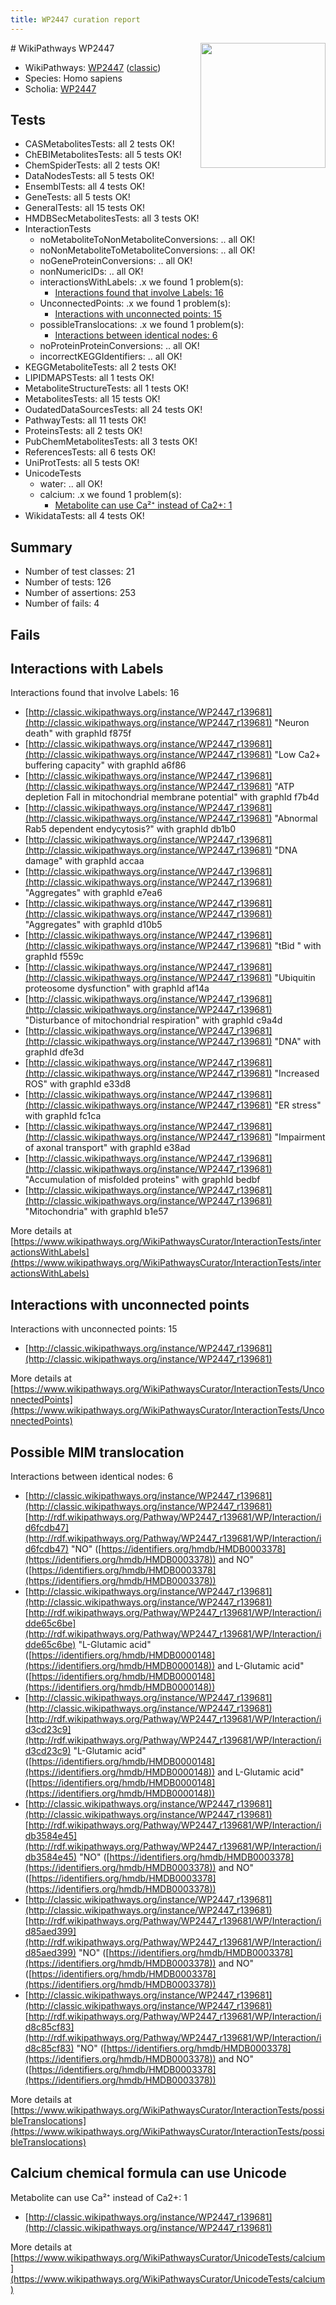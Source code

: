 ```yaml
---
title: WP2447 curation report
---
```


<img style="float: right; width: 200px" src="https://upload.wikimedia.org/wikipedia/commons/thumb/8/83/Wplogo_with_text_500.png/640px-Wplogo_with_text_500.png" />
# WikiPathways WP2447

* WikiPathways: [WP2447](https://wikipathways.org/pathways/WP2447) ([classic](https://classic.wikipathways.org/instance/WP2447))
* Species: Homo sapiens
* Scholia: [WP2447](https://scholia.toolforge.org/wikipathways/WP2447)
## Tests
* CASMetabolitesTests: all 2 tests OK!
* ChEBIMetabolitesTests: all 5 tests OK!
* ChemSpiderTests: all 2 tests OK!
* DataNodesTests: all 5 tests OK!
* EnsemblTests: all 4 tests OK!
* GeneTests: all 5 tests OK!
* GeneralTests: all 15 tests OK!
* HMDBSecMetabolitesTests: all 3 tests OK!
* InteractionTests
    * noMetaboliteToNonMetaboliteConversions: .. all OK!
    * noNonMetaboliteToMetaboliteConversions: .. all OK!
    * noGeneProteinConversions: .. all OK!
    * nonNumericIDs: .. all OK!
    * interactionsWithLabels: .x we found 1 problem(s):
        * [Interactions found that involve Labels: 16](#fe97a8be)
    * UnconnectedPoints: .x we found 1 problem(s):
        * [Interactions with unconnected points: 15](#7f1d407c)
    * possibleTranslocations: .x we found 1 problem(s):
        * [Interactions between identical nodes: 6](#1c11820b)
    * noProteinProteinConversions: .. all OK!
    * incorrectKEGGIdentifiers: .. all OK!
* KEGGMetaboliteTests: all 2 tests OK!
* LIPIDMAPSTests: all 1 tests OK!
* MetaboliteStructureTests: all 1 tests OK!
* MetabolitesTests: all 15 tests OK!
* OudatedDataSourcesTests: all 24 tests OK!
* PathwayTests: all 11 tests OK!
* ProteinsTests: all 2 tests OK!
* PubChemMetabolitesTests: all 3 tests OK!
* ReferencesTests: all 6 tests OK!
* UniProtTests: all 5 tests OK!
* UnicodeTests
    * water: .. all OK!
    * calcium: .x we found 1 problem(s):
        * [Metabolite can use Ca²⁺ instead of Ca2+: 1](#11d84c22)
* WikidataTests: all 4 tests OK!


## Summary

* Number of test classes: 21
* Number of tests: 126
* Number of assertions: 253
* Number of fails: 4

## Fails

<a name="fe97a8be" />

## Interactions with Labels

Interactions found that involve Labels: 16

* [http://classic.wikipathways.org/instance/WP2447_r139681](http://classic.wikipathways.org/instance/WP2447_r139681) "Neuron death" with graphId f875f
* [http://classic.wikipathways.org/instance/WP2447_r139681](http://classic.wikipathways.org/instance/WP2447_r139681) "Low Ca2+ buffering capacity" with graphId a6f86
* [http://classic.wikipathways.org/instance/WP2447_r139681](http://classic.wikipathways.org/instance/WP2447_r139681) "ATP depletion Fall in
mitochondrial
membrane potential" with graphId f7b4d
* [http://classic.wikipathways.org/instance/WP2447_r139681](http://classic.wikipathways.org/instance/WP2447_r139681) "Abnormal Rab5
dependent endycytosis?" with graphId db1b0
* [http://classic.wikipathways.org/instance/WP2447_r139681](http://classic.wikipathways.org/instance/WP2447_r139681) "DNA damage" with graphId accaa
* [http://classic.wikipathways.org/instance/WP2447_r139681](http://classic.wikipathways.org/instance/WP2447_r139681) "Aggregates" with graphId e7ea6
* [http://classic.wikipathways.org/instance/WP2447_r139681](http://classic.wikipathways.org/instance/WP2447_r139681) "Aggregates" with graphId d10b5
* [http://classic.wikipathways.org/instance/WP2447_r139681](http://classic.wikipathways.org/instance/WP2447_r139681) "tBid " with graphId f559c
* [http://classic.wikipathways.org/instance/WP2447_r139681](http://classic.wikipathways.org/instance/WP2447_r139681) "Ubiquitin proteosome
dysfunction" with graphId af14a
* [http://classic.wikipathways.org/instance/WP2447_r139681](http://classic.wikipathways.org/instance/WP2447_r139681) "Disturbance of
mitochondrial respiration" with graphId c9a4d
* [http://classic.wikipathways.org/instance/WP2447_r139681](http://classic.wikipathways.org/instance/WP2447_r139681) "DNA" with graphId dfe3d
* [http://classic.wikipathways.org/instance/WP2447_r139681](http://classic.wikipathways.org/instance/WP2447_r139681) "Increased ROS" with graphId e33d8
* [http://classic.wikipathways.org/instance/WP2447_r139681](http://classic.wikipathways.org/instance/WP2447_r139681) "ER stress" with graphId fc1ca
* [http://classic.wikipathways.org/instance/WP2447_r139681](http://classic.wikipathways.org/instance/WP2447_r139681) "Impairment of
axonal transport" with graphId e38ad
* [http://classic.wikipathways.org/instance/WP2447_r139681](http://classic.wikipathways.org/instance/WP2447_r139681) "Accumulation of
misfolded proteins" with graphId bedbf
* [http://classic.wikipathways.org/instance/WP2447_r139681](http://classic.wikipathways.org/instance/WP2447_r139681) "Mitochondria" with graphId b1e57


More details at [https://www.wikipathways.org/WikiPathwaysCurator/InteractionTests/interactionsWithLabels](https://www.wikipathways.org/WikiPathwaysCurator/InteractionTests/interactionsWithLabels)

<a name="7f1d407c" />

## Interactions with unconnected points

Interactions with unconnected points: 15

* [http://classic.wikipathways.org/instance/WP2447_r139681](http://classic.wikipathways.org/instance/WP2447_r139681)


More details at [https://www.wikipathways.org/WikiPathwaysCurator/InteractionTests/UnconnectedPoints](https://www.wikipathways.org/WikiPathwaysCurator/InteractionTests/UnconnectedPoints)

<a name="1c11820b" />

## Possible MIM translocation

Interactions between identical nodes: 6

* [http://classic.wikipathways.org/instance/WP2447_r139681](http://classic.wikipathways.org/instance/WP2447_r139681) [http://rdf.wikipathways.org/Pathway/WP2447_r139681/WP/Interaction/id6fcdb47](http://rdf.wikipathways.org/Pathway/WP2447_r139681/WP/Interaction/id6fcdb47) "NO" ([https://identifiers.org/hmdb/HMDB0003378](https://identifiers.org/hmdb/HMDB0003378)) and 
NO" ([https://identifiers.org/hmdb/HMDB0003378](https://identifiers.org/hmdb/HMDB0003378))
* [http://classic.wikipathways.org/instance/WP2447_r139681](http://classic.wikipathways.org/instance/WP2447_r139681) [http://rdf.wikipathways.org/Pathway/WP2447_r139681/WP/Interaction/idde65c6be](http://rdf.wikipathways.org/Pathway/WP2447_r139681/WP/Interaction/idde65c6be) "L-Glutamic acid" ([https://identifiers.org/hmdb/HMDB0000148](https://identifiers.org/hmdb/HMDB0000148)) and 
L-Glutamic acid" ([https://identifiers.org/hmdb/HMDB0000148](https://identifiers.org/hmdb/HMDB0000148))
* [http://classic.wikipathways.org/instance/WP2447_r139681](http://classic.wikipathways.org/instance/WP2447_r139681) [http://rdf.wikipathways.org/Pathway/WP2447_r139681/WP/Interaction/id3cd23c9](http://rdf.wikipathways.org/Pathway/WP2447_r139681/WP/Interaction/id3cd23c9) "L-Glutamic acid" ([https://identifiers.org/hmdb/HMDB0000148](https://identifiers.org/hmdb/HMDB0000148)) and 
L-Glutamic acid" ([https://identifiers.org/hmdb/HMDB0000148](https://identifiers.org/hmdb/HMDB0000148))
* [http://classic.wikipathways.org/instance/WP2447_r139681](http://classic.wikipathways.org/instance/WP2447_r139681) [http://rdf.wikipathways.org/Pathway/WP2447_r139681/WP/Interaction/idb3584e45](http://rdf.wikipathways.org/Pathway/WP2447_r139681/WP/Interaction/idb3584e45) "NO" ([https://identifiers.org/hmdb/HMDB0003378](https://identifiers.org/hmdb/HMDB0003378)) and 
NO" ([https://identifiers.org/hmdb/HMDB0003378](https://identifiers.org/hmdb/HMDB0003378))
* [http://classic.wikipathways.org/instance/WP2447_r139681](http://classic.wikipathways.org/instance/WP2447_r139681) [http://rdf.wikipathways.org/Pathway/WP2447_r139681/WP/Interaction/id85aed399](http://rdf.wikipathways.org/Pathway/WP2447_r139681/WP/Interaction/id85aed399) "NO" ([https://identifiers.org/hmdb/HMDB0003378](https://identifiers.org/hmdb/HMDB0003378)) and 
NO" ([https://identifiers.org/hmdb/HMDB0003378](https://identifiers.org/hmdb/HMDB0003378))
* [http://classic.wikipathways.org/instance/WP2447_r139681](http://classic.wikipathways.org/instance/WP2447_r139681) [http://rdf.wikipathways.org/Pathway/WP2447_r139681/WP/Interaction/id8c85cf83](http://rdf.wikipathways.org/Pathway/WP2447_r139681/WP/Interaction/id8c85cf83) "NO" ([https://identifiers.org/hmdb/HMDB0003378](https://identifiers.org/hmdb/HMDB0003378)) and 
NO" ([https://identifiers.org/hmdb/HMDB0003378](https://identifiers.org/hmdb/HMDB0003378))


More details at [https://www.wikipathways.org/WikiPathwaysCurator/InteractionTests/possibleTranslocations](https://www.wikipathways.org/WikiPathwaysCurator/InteractionTests/possibleTranslocations)

<a name="11d84c22" />

## Calcium chemical formula can use Unicode

Metabolite can use Ca²⁺ instead of Ca2+: 1

* [http://classic.wikipathways.org/instance/WP2447_r139681](http://classic.wikipathways.org/instance/WP2447_r139681)


More details at [https://www.wikipathways.org/WikiPathwaysCurator/UnicodeTests/calcium](https://www.wikipathways.org/WikiPathwaysCurator/UnicodeTests/calcium)

